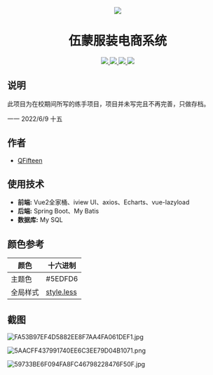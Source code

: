 <p align="center">
      <a href="#">
    	<img src="https://camo.githubusercontent.com/1baaa8f3cacd4cda7d6183124386cb717348aa51b9bc0c34e1de20d55f3aedfe/68747470733a2f2f67697465652e636f6d2f6669667465656e323032302f696d672d6c6973742f7261772f6d61737465722f696d672f32303232303130333230303135372e737667">
    </a>
</p>
<h1 align="center">
    伍蒙服装电商系统
</h1>
<p align="center">
    <a href="#">
    	<img src="https://img.shields.io/badge/Vue-2.6.11-%2352c41a">
    </a>
    <a href="#">
    	<img src="https://img.shields.io/badge/axios-0.24.0-%23fa541c">
    </a>
    <a href="#">
    	<img src="https://img.shields.io/badge/view--design-4.7.0-%231890ff">
    </a>
        <a href="#">
    	<img src="https://img.shields.io/badge/Echarts-4.9.0-red">
    </a>
</p>



## 说明

此项目为在校期间所写的练手项目，项目并未写完且不再完善，只做存档。

一一 2022/6/9  十五


## 作者

- [QFifteen](https://github.com/QFifteen)

## 使用技术

- **前端:**   Vue2全家桶、iview UI、axios、Echarts、vue-lazyload
- **后端:**   Spring Boot、My Batis
- **数据库:** My SQL

## 颜色参考

| 颜色     | 十六进制                                                     |
| -------- | ------------------------------------------------------------ |
| 主题色   | #5EDFD6                                                      |
| 全局样式 | [style.less](https://github.com/QFifteen/project-shopping/blob/master/client-shopping/src/assets/css/style.less) |


## 截图

![FA53B97EF4D5882EE8F7AA4FA061DEF1.jpg](https://s2.loli.net/2022/06/09/tCwfv975XLKHYlN.jpg)





![5AACFF437991740EE6C3EE79D04B1071.png](https://s2.loli.net/2022/06/09/EsGrWXYSwKJmNk6.png)





![59733BE6F094FA8FC46798228476F50F.jpg](https://s2.loli.net/2022/06/09/bsRv8eiuCOKT4nq.jpg)
                                                                                    
